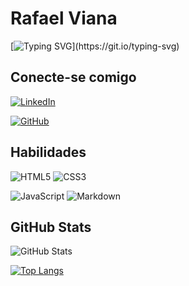 
# Rafael Viana

[![Typing SVG](https://readme-typing-svg.demolab.com?font=Fira+Code&pause=1000&color=20F700&width=435&lines=Ol%C3%A1%2C+me+chamo+Rafael!;Sou+estudante+de+Front-end.)](https://git.io/typing-svg)

## Conecte-se comigo
[![LinkedIn](https://img.shields.io/badge/LinkedIn-000?style=for-the-badge&logo=linkedin&logoColor=0E76A8)](https://www.linkedin.com/in/rafael-viana-970080278//)

[![GitHub](https://img.shields.io/badge/GitHub-000?style=for-the-badge&logo=GitHub&logoColor=0E76A8)](https://github.com/vianarafaa)

## Habilidades
![HTML5](https://img.shields.io/badge/HTML5-000?style=for-the-badge&logo=html5)
![CSS3](https://img.shields.io/badge/CSS3-000?style=for-the-badge&logo=css3&logoColor=264CE4)

![JavaScript](https://img.shields.io/badge/JavaScript-000?style=for-the-badge&logo=javascript)
![Markdown](https://img.shields.io/badge/Markdown-000?style=for-the-badge&logo=markdown)

## GitHub Stats
![GitHub Stats](https://github-readme-stats.vercel.app/api?username=vianarafaa&theme=radical)

[![Top Langs](https://github-readme-stats.vercel.app/api/top-langs/?username=vianarafaa&theme=radical)](https://github.com/vianarafaa/github-readme-stats)
